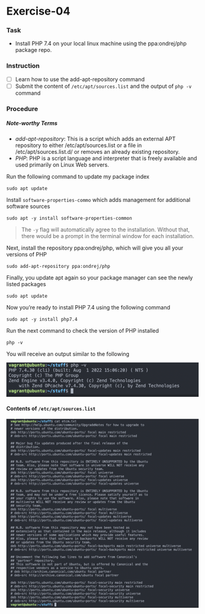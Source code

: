 # Exercise-04

### Task
- Install PHP 7.4 on your local linux machine using the ppa:ondrej/php package repo.

### Instruction

- [ ] Learn how to use the add-apt-repository command
- [ ] Submit the content of `/etc/apt/sources.list` and the output of `php -v` command

### Procedure

##### Note-worthy Terms
- *add-apt-repository*: This is  a  script  which  adds  an  external  APT  repository  to   either
       /etc/apt/sources.list or a file in /etc/apt/sources.list.d/ or removes an already existing
       repository.
- *PHP*: PHP is a script language and interpreter that is freely available and used primarily on Linux Web servers.


Run the following command to update my package index

```
sudo apt update
```

Install `software-properties-commo` which adds management for additional software sources

```
sudo apt -y install software-properties-common
```

> The `-y` flag will automatically agree to the installation. Without that, there would be a prompt in the terminal window for each installation.


Next, install the repository ppa:ondrej/php, which will give you all your versions of PHP

```
sudo add-apt-repository ppa:ondrej/php
```

Finally, you update apt again so your package manager can see the newly listed packages

```
sudo apt update
```

Now you’re ready to install PHP 7.4 using the following command

```
sudo apt -y install php7.4
```

Run the next command to check the version of PHP installed

```
php -v
```

You will receive an output similar to the following

![php7](images/php7.png)


#### Contents of `/etc/apt/sources.list`

![etc-apt-sources](images/etc-apt-sources.png)
